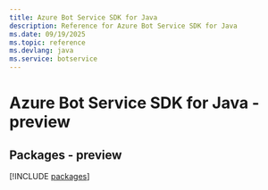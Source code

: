 ```yaml
---
title: Azure Bot Service SDK for Java
description: Reference for Azure Bot Service SDK for Java
ms.date: 09/19/2025
ms.topic: reference
ms.devlang: java
ms.service: botservice
---
```

# Azure Bot Service SDK for Java - preview
## Packages - preview
[!INCLUDE [packages](bot-service-index.md)]